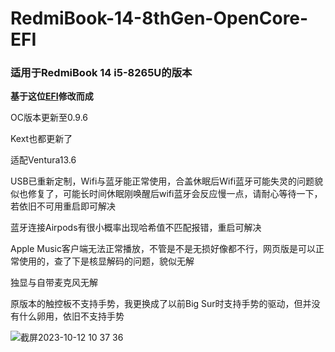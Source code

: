 # RedmiBook-14-8thGen-OpenCore-EFI
### 适用于RedmiBook 14 i5-8265U的版本
**基于这位[EFI](https://github.com/Zachery-Liu/RedmiBook-8thGen-OpenCore-EFI)修改而成**

OC版本更新至0.9.6

Kext也都更新了

适配Ventura13.6

USB已重新定制，Wifi与蓝牙能正常使用，合盖休眠后Wifi蓝牙可能失灵的问题貌似也修复了，可能长时间休眠刚唤醒后wifi蓝牙会反应慢一点，请耐心等待一下，若依旧不可用重启即可解决

蓝牙连接Airpods有很小概率出现哈希值不匹配报错，重启可解决

Apple Music客户端无法正常播放，不管是不是无损好像都不行，网页版是可以正常使用的，查了下是核显解码的问题，貌似无解

独显与自带麦克风无解

原版本的触控板不支持手势，我更换成了以前Big Sur时支持手势的驱动，但并没有什么卵用，依旧不支持手势

![截屏2023-10-12 10 37 36](https://github.com/EXAlexChen/RedmiBook-14-8thGen-OpenCore-EFI/assets/30611882/fa48d899-2548-4ee8-a00a-8e69a08c13bc)
